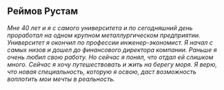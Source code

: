 ## **Реймов Рустам**

*Мне 40 лет и я с самого университета и по сегодняшний день проработал на одном крупном металлургическом предприятии. Университет я окончил по профессии инженер-экономист. Я начал с самых низов и дошел до финансового директора компании. Раньше я очень любил свою работу. Но сейчас я понял, что отдал ей слишком много. Сейчас я хочу путешествовать и жить на берегу моря. Я верю, что новая специальность, которую я освою, даст возможность воплотить мои мечты в реальность.*